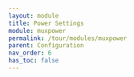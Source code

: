 ```yaml
---
layout: module
title: Power Settings
module: muxpower
permalink: /tour/modules/muxpower
parent: Configuration
nav_order: 6
has_toc: false
---
```

